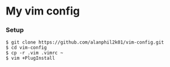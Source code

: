 # My vim config

### Setup

```
$ git clone https://github.com/alanphil2k01/vim-config.git
$ cd vim-config
$ cp -r .vim .vimrc ~
$ vim +PlugInstall
```

